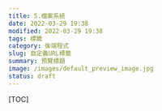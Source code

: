 ```yaml
---
title: 5.檔案系統
date: 2022-03-29 19:38
modified: 2022-03-29 19:38
tags: 標籤
category: 後端程式
slug: 自定義URL標籤
summary: 預覽標題
image: /images/default_preview_image.jpg
status: draft
---
```


[TOC]